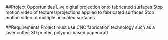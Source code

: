 ##Project Opportunities
Live digital projection onto fabricated surfaces
Stop motion video of textures/projections applied to fabricated surfaces
Stop motion video of multiple animated surfaces

##Requirements
Project must use CNC fabrication technology such as a laser cutter, 3D printer, polygon-based papercraft
